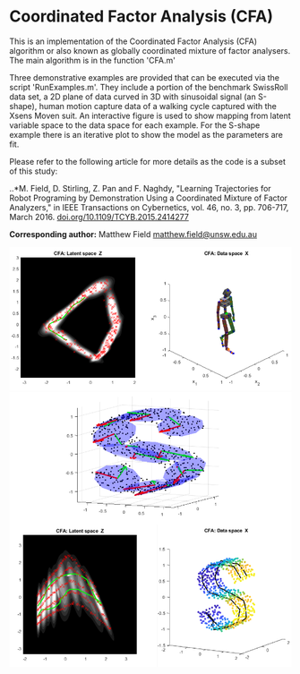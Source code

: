 # Coordinated Factor Analysis (CFA)

This is an implementation of the Coordinated Factor Analysis (CFA) algorithm or also known as globally coordinated mixture of factor analysers. The main algorithm is in the function 'CFA.m'

Three demonstrative examples are provided that can be executed via the script 'RunExamples.m'. They include a portion of the benchmark SwissRoll data set, a 2D plane of data curved in 3D with sinusoidal signal (an S-shape), human motion capture data of a walking cycle captured with the Xsens Moven suit. An interactive figure is used to show mapping from latent variable space to the data space for each example. For the S-shape example there is an iterative plot to show the model as the parameters are fit.

Please refer to the following article for more details as the code is a subset of this study:

..*M. Field, D. Stirling, Z. Pan and F. Naghdy, "Learning Trajectories for Robot Programing by Demonstration Using a Coordinated Mixture of Factor Analyzers," in IEEE Transactions on Cybernetics, vol. 46, no. 3, pp. 706-717, March 2016. [doi.org/10.1109/TCYB.2015.2414277](https://doi.org/10.1109/TCYB.2015.2414277 "Learning Trajectories for Robot Programing by Demonstration Using a Coordinated Mixture of Factor Analyzers")

**Corresponding author:** Matthew Field
matthew.field@unsw.edu.au

![alt text](https://github.com/mffield/CFA/blob/master/data/CFAdemo1.PNG "Demo 1")
![alt text](https://github.com/mffield/CFA/blob/master/data/CFAdemo2.PNG "Demo 2")